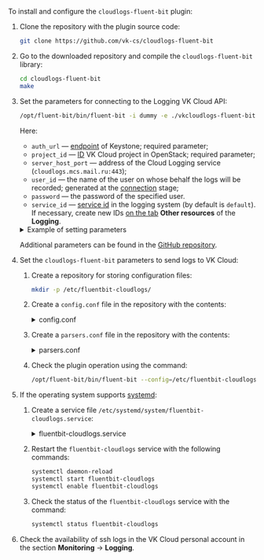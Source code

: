 To install and configure the `cloudlogs-fluent-bit` plugin:

1. Clone the repository with the plugin source code:

   ```bash
   git clone https://github.com/vk-cs/cloudlogs-fluent-bit
   ```

1. Go to the downloaded repository and compile the `cloudlogs-fluent-bit` library:

   ```bash
   cd cloudlogs-fluent-bit
   make
   ```

1. Set the parameters for connecting to the Logging VK Cloud API:

   ```bash
   /opt/fluent-bit/bin/fluent-bit -i dummy -e ./vkcloudlogs-fluent-bit.so -o vkcloudlogs -p "server_host_port=<service address>" -p "user_id=<username>" -p "password=<user password>" -p "project_id=<project PID>" -p "auth_url=<endpoint of the authorization address>" -p "service_id=<service id>"
   ```

   Here:

   - `auth_url` — [endpoint](/en/manage/tools-for-using-services/rest-api/endpoints) of Keystone; required parameter;
   - `project_id` — [ID](/en/manage/tools-for-using-services/rest-api/endpoints) VK Cloud project in OpenStack; required parameter;
   - `server_host_port` — address of the Cloud Logging service (`cloudlogs.mcs.mail.ru:443`);
   - `user_id` — the name of the user on whose behalf the logs will be recorded; generated at the [connection](../../quick-start/) stage;
   - `password` — the password of the specified user.
   - `service_id` — [service id](/ru/additionals/api/logging "change-lang") in the logging system (by default is `default`). If necessary, create new IDs [on the tab](https://msk.cloud.vk.com/app/en/services/monitoring/logging/settings/services) **Other resources** of the **Logging**.

   <details>
      <summary>Example of setting parameters</summary>

   ```bash
   /opt/fluent-bit/bin/fluent-bit -i dummy -e ./vkcloudlogs-fluent-bit.so -o vkcloudlogs -p "server_host_port=cloudlogs.mcs.mail.ru:443" -p "user_id=XXXX0782a1e240fdac38a9d22c89XXXX" -p "password=1XXf$0MZ9mdXXX" -p "project_id=XXXXffd4ef0547e5b222f44555dfXXXX" -p "auth_url=https://infra.mail.ru:35357/v3/" -p "service_id=databases"
   ```

   </details>

   <info>

   Additional parameters can be found in the [GitHub repository](https://github.com/vk-cs/cloudlogs-fluent-bit).

   </info>

1. Set the `cloudlogs-fluent-bit` parameters to send logs to VK Cloud:

   1. Create a repository for storing configuration files:

      ```bash
      mkdir -p /etc/fluentbit-cloudlogs/
      ```

   1. Create a `config.conf` file in the repository with the contents:

      <details>
        <summary>config.conf</summary>

      In this example, data logging is configured from `ssh.service` (section `[INPUT]`) to the Cloud Logging service (section `[OUTPUT]`).

      ```conf
      [INPUT]
         Name            systemd
         Systemd_Filter  _SYSTEMD_UNIT=ssh.service
         Lowercase       On
         Read_From_Tail  On
         Tag             system.*

      [OUTPUT]
          Name              vkcloudlogs
          Match             system.*
          auth_url          <endpoint of the authorization address>
          project_id        <project PID>
          server_host_port  <service address>
          user_id           <username>
          password          <user password>
      ```

      </details>

   1. Create a `parsers.conf` file in the repository with the contents:

      <details>
        <summary>parsers.conf</summary>

      In this example, the format of the sent data for the `ssh` service is configured.

      ```conf
      [PARSER]
        Name        ssh
        Format      json
        Time_Key    time
        Time_Format %Y-%m-%dT%H:%M:%S.%L
      ```

      </details>

   1. Check the plugin operation using the command:

      ```bash
      /opt/fluent-bit/bin/fluent-bit --config=/etc/fluentbit-cloudlogs/config.conf --parser=/etc/fluentbit-cloudlogs/parsers.conf -e ./vkcloudlogs-fluent-bit.so
      ```

1. If the operating system supports [systemd](https://systemd.io):

   1. Create a service file `/etc/systemd/system/fluentbit-cloudlogs.service`:

      <details>
        <summary>fluentbit-cloudlogs.service</summary>

      ```conf
      [Unit]
      Description=Fluentbit Cloudlog VKCS
      After=network-online.target
   
      [Service]
      ExecStart=/opt/fluent-bit/bin/fluent-bit --config=/etc/fluentbit-cloudlogs/config.conf --parser=/etc/fluentbit-cloudlogs/parsers.conf -e /home/ubuntu/cloudlogs-fluent-bit/vkcloudlogs-fluent-bit.so
      Restart=on-failure
      RestartSec=5s
   
      [Install]
      WantedBy=multi-user.target
      ```

      </details>

   1. Restart the `fluentbit-cloudlogs` service with the following commands:

      ```bash
      systemctl daemon-reload
      systemctl start fluentbit-cloudlogs
      systemctl enable fluentbit-cloudlogs
      ```

   1. Check the status of the `fluentbit-cloudlogs` service with the command:

      ```bash
      systemctl status fluentbit-cloudlogs
      ```

1. Check the availability of ssh logs in the VK Cloud personal account in the section **Monitoring** → **Logging**.
